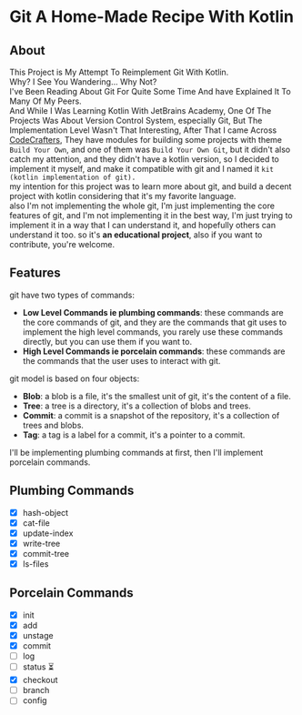 # Git A Home-Made Recipe With Kotlin

## About

This Project is My Attempt To Reimplement Git With Kotlin.
<br> Why? I See You Wandering... Why Not?\
I've Been Reading About Git For Quite Some Time And have Explained It To Many Of My Peers.\
And While I Was Learning Kotlin With JetBrains Academy, One Of The Projects Was About Version Control System, especially
Git, But The Implementation Level Wasn't That Interesting, After That I came Across [CodeCrafters](https://codecrafters.io/), 
They have modules for building some projects with theme `Build Your Own`, and one of them was `Build Your Own Git`,
but it didn't also catch my attention, and they didn't have a kotlin version, so I decided to implement it myself, and make it compatible with git and I named it `kit (kotlin implementation of git).`\
my intention for this project was to learn more about git, and build a decent project with kotlin considering that it's my favorite language.\
also I'm not implementing the whole git, I'm just implementing the core features of git, and I'm not implementing it in the best way, I'm just trying to implement it in a way that I can understand it, and hopefully others can understand it too.
so it's **an educational project**, also if you want to contribute, you're welcome.

## Features

git have two types of commands:
- **Low Level Commands ie plumbing commands**: these commands are the core commands of git, and they are the commands that git uses to implement the high level commands, you rarely use these commands directly, but you can use them if you want to.
- **High Level Commands ie porcelain commands**: these commands are the commands that the user uses to interact with git.

git model is based on four objects:
- **Blob**: a blob is a file, it's the smallest unit of git, it's the content of a file.
- **Tree**: a tree is a directory, it's a collection of blobs and trees.
- **Commit**: a commit is a snapshot of the repository, it's a collection of trees and blobs.
- **Tag**: a tag is a label for a commit, it's a pointer to a commit.

I'll be implementing plumbing commands at first, then I'll implement porcelain commands.

## Plumbing Commands
- [x] hash-object
- [x] cat-file
- [x] update-index
- [x] write-tree
- [x] commit-tree
- [x] ls-files

## Porcelain Commands
- [x] init
- [x] add
- [x] unstage
- [x] commit
- [ ] log
- [ ] status ⏳  
- [x] checkout
- [ ] branch
- [ ] config